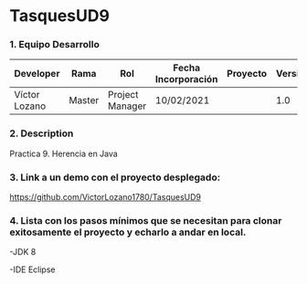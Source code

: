 # TasquesUD9

### 1. Equipo Desarrollo
|Developer	| Rama | Rol | Fecha Incorporación | Proyecto	| Versión|
| ------------ | ------------ | ------------ | ------------ | ------------ | ------------ |
|Víctor Lozano |	Master	| Project Manager	| 10/02/2021 | | 1.0|
### 2. Description
Practica 9. Herencia en Java
### 3. Link a un demo con el proyecto desplegado:
https://github.com/VictorLozano1780/TasquesUD9
### 4. Lista con los pasos mínimos que se necesitan para clonar exitosamente el proyecto y echarlo a andar en local.
-JDK 8

-IDE Eclipse
